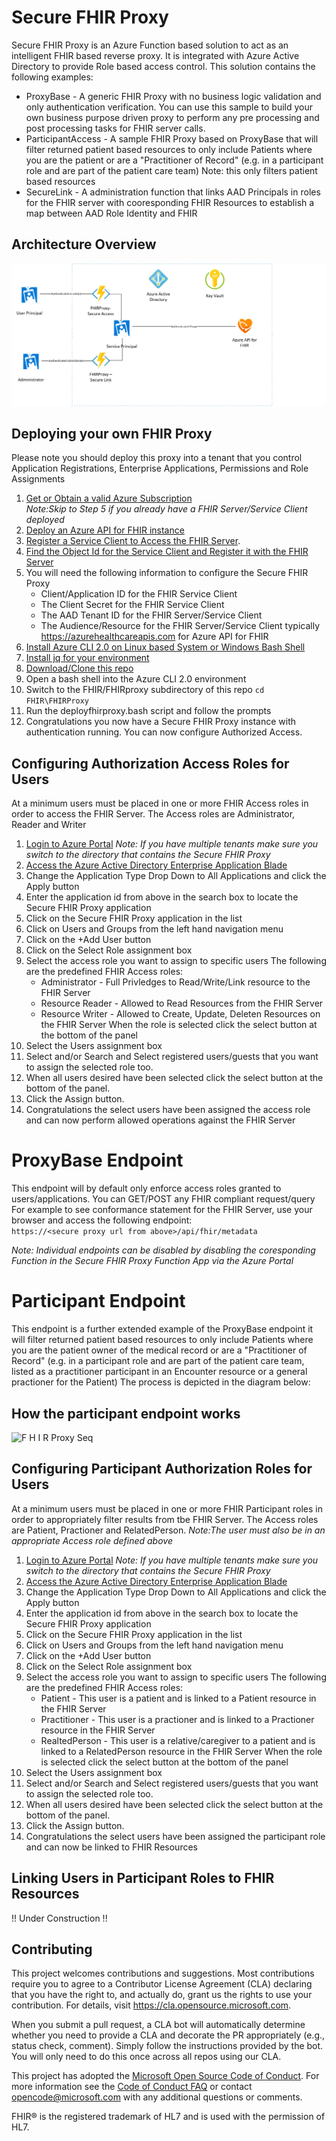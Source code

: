 # Secure FHIR Proxy

Secure FHIR Proxy is an Azure Function based solution to act as an intelligent FHIR based reverse proxy.
It is integrated with Azure Active Directory to provide Role based access control.  This solution contains the following examples:
 + ProxyBase - A generic FHIR Proxy with no business logic validation and only authentication verification. You can use this sample to build your own business purpose driven proxy to perform any pre processing and post processing tasks for FHIR server calls.
 + ParticipantAccess - A sample FHIR Proxy based on ProxyBase that will filter returned patient based resources to only include Patients where you are the patient or are a "Practitioner of Record" (e.g. in a participant role and are part of the patient care team) Note: this only filters patient based resources
 + SecureLink - A administration function that links AAD Principals in roles for the FHIR server with cooresponding FHIR Resources to establish a map between AAD Role Identity and FHIR
## Architecture Overview
![Fhirproxy Arch](fhirproxy_arch.png)


## Deploying your own FHIR Proxy

Please note you should deploy this proxy into a tenant that you control Application Registrations, Enterprise Applications, Permissions and Role Assignments

1. [Get or Obtain a valid Azure Subscription](https://azure.microsoft.com/en-us/free/)</br>
   _Note:Skip to Step 5 if you already have a FHIR Server/Service Client deployed_
2. [Deploy an Azure API for FHIR instance](https://docs.microsoft.com/en-us/azure/healthcare-apis/fhir-paas-portal-quickstart)
3. [Register a Service Client to Access the FHIR Server](https://docs.microsoft.com/en-us/azure/healthcare-apis/register-service-azure-ad-client-app).
4. [Find the Object Id for the Service Client and Register it with the FHIR Server](https://docs.microsoft.com/en-us/azure/healthcare-apis/find-identity-object-ids)
5. You will need the following information to configure the Secure FHIR Proxy 
   + Client/Application ID for the FHIR Service Client
   + The Client Secret for the FHIR Service Client
   + The AAD Tenant ID for the FHIR Server/Service Client
   + The Audience/Resource for the FHIR Server/Service Client typically https://azurehealthcareapis.com for Azure API for FHIR
6. [Install Azure CLI 2.0 on Linux based System or Windows Bash Shell](https://docs.microsoft.com/en-us/cli/azure/install-azure-cli-apt?view=azure-cli-latest)
7. [Install jq for your environment](https://stedolan.github.io/jq/download/)
8. [Download/Clone this repo](https://github.com/microsoft/health-architectures)
9. Open a bash shell into the Azure CLI 2.0 environment
10. Switch to the FHIR/FHIRproxy subdirectory of this repo ```cd FHIR\FHIRProxy```
11. Run the deployfhirproxy.bash script and follow the prompts
12. Congratulations you now have a Secure FHIR Proxy instance with authentication running. You can now configure Authorized Access.

## Configuring Authorization Access Roles for Users
At a minimum users must be placed in one or more FHIR Access roles in order to access the FHIR Server. The Access roles are Administrator, Reader and Writer 
1. [Login to Azure Portal](https://portal.azure.com) _Note: If you have multiple tenants make sure you switch to the directory that contains the Secure FHIR Proxy_
2. [Access the Azure Active Directory Enterprise Application Blade](https://ms.portal.azure.com/#blade/Microsoft_AAD_IAM/StartboardApplicationsMenuBlade/AllApps/menuId/)
3. Change the Application Type Drop Down to All Applications and click the Apply button
4. Enter the application id from above in the search box to locate the Secure FHIR Proxy application
5. Click on the Secure FHIR Proxy application in the list
6. Click on Users and Groups from the left hand navigation menu
7. Click on the +Add User button
8. Click on the Select Role assignment box
9. Select the access role you want to assign to specific users
   The following are the predefined FHIR Access roles:
   + Administrator - Full Privledges to Read/Write/Link resource to the FHIR Server
   + Resource Reader - Allowed to Read Resources from the FHIR Server
   + Resource Writer - Allowed to Create, Update, Deleten Resources on the FHIR Server
   When the role is selected click the select button at the bottom of the panel
10. Select the Users assignment box
11. Select and/or Search and Select registered users/guests that you want to assign the selected role too.
12. When all users desired have been selected click the select button at the bottom of the panel.
13. Click the Assign button.
14. Congratulations the select users have been assigned the access role and can now perform allowed operations against the FHIR Server

# ProxyBase Endpoint
This endpoint will by default only enforce access roles granted to users/applications. You can GET/POST any FHIR compliant request/query
For example to see conformance statement for the FHIR Server, use your browser and access the following endpoint:</br>
```https://<secure proxy url from above>/api/fhir/metadata```

_Note: Individual endpoints can be disabled by disabling the coresponding Function in the Secure FHIR Proxy Function App via the Azure Portal_

# Participant Endpoint
This endpoint is a further extended example of the ProxyBase endpoint it will filter returned patient based resources to only include Patients where you are the patient owner of the medical record or are a "Practitioner of Record" (e.g. in a participant role and are part of the patient care team, listed as a practitioner participant in an Encounter resource or a general practioner for the Patient) The process is depicted in the diagram below:
## How the participant endpoint works
![F H I R Proxy Seq](FHIRProxy_Seq.png)

## Configuring Participant Authorization Roles for Users
At a minimum users must be placed in one or more FHIR Participant roles in order to appropriately filter results from tbe FHIR Server. The Access roles are Patient, Practioner and RelatedPerson. _Note:The user must also be in an appropriate Access role defined above_
1. [Login to Azure Portal](https://portal.azure.com) _Note: If you have multiple tenants make sure you switch to the directory that contains the Secure FHIR Proxy_
2. [Access the Azure Active Directory Enterprise Application Blade](https://ms.portal.azure.com/#blade/Microsoft_AAD_IAM/StartboardApplicationsMenuBlade/AllApps/menuId/)
3. Change the Application Type Drop Down to All Applications and click the Apply button
4. Enter the application id from above in the search box to locate the Secure FHIR Proxy application
5. Click on the Secure FHIR Proxy application in the list
6. Click on Users and Groups from the left hand navigation menu
7. Click on the +Add User button
8. Click on the Select Role assignment box
9. Select the access role you want to assign to specific users
   The following are the predefined FHIR Access roles:
   + Patient - This user is a patient and is linked to a Patient resource in the FHIR Server
   + Practitioner - This user is a practioner and is linked to a Practioner resource in the FHIR Server
   + RealtedPerson - This user is a relative/caregiver to a patient and is linked to a RelatedPerson resource in the FHIR Server
   When the role is selected click the select button at the bottom of the panel
10. Select the Users assignment box
11. Select and/or Search and Select registered users/guests that you want to assign the selected role too.
12. When all users desired have been selected click the select button at the bottom of the panel.
13. Click the Assign button.
14. Congratulations the select users have been assigned the participant role and can now be linked to FHIR Resources

## Linking Users in Participant Roles to FHIR Resources
!! Under Construction !!

## Contributing

This project welcomes contributions and suggestions.  Most contributions require you to agree to a
Contributor License Agreement (CLA) declaring that you have the right to, and actually do, grant us
the rights to use your contribution. For details, visit https://cla.opensource.microsoft.com.

When you submit a pull request, a CLA bot will automatically determine whether you need to provide
a CLA and decorate the PR appropriately (e.g., status check, comment). Simply follow the instructions
provided by the bot. You will only need to do this once across all repos using our CLA.

This project has adopted the [Microsoft Open Source Code of Conduct](https://opensource.microsoft.com/codeofconduct/).
For more information see the [Code of Conduct FAQ](https://opensource.microsoft.com/codeofconduct/faq/) or
contact [opencode@microsoft.com](mailto:opencode@microsoft.com) with any additional questions or comments.

FHIR® is the registered trademark of HL7 and is used with the permission of HL7.